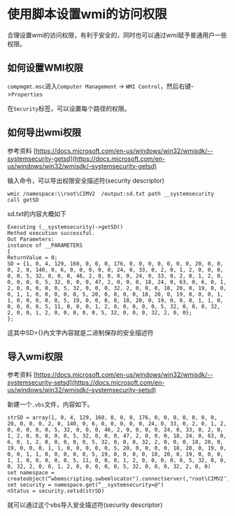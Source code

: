 # 使用脚本设置wmi的访问权限



合理设置wmi的访问权限，有利于安全的，同时也可以通过wmi赋予普通用户一些权限。

## 如何设置WMI权限

`compmgmt.msc`进入`Computer Management` -\>
`WMI Control`，然后右键-\>`Properties`

在`Security`标签，可以设置每个路径的权限。

## 如何导出wmi权限

参考资料
[https://docs.microsoft.com/en-us/windows/win32/wmisdk/--systemsecurity-getsd](https://docs.microsoft.com/en-us/windows/win32/wmisdk/–systemsecurity-getsd)

输入命令，可以导出权限安全描述符(security descriptor)

    wmic /namespace:\\root\CIMV2  /output:sd.txt path __systemsecurity call getSD

sd.txt的内容大概如下

    Executing (__systemsecurity)->getSD()
    Method execution successful.
    Out Parameters:
    instance of __PARAMETERS
    {
    ReturnValue = 0;
    SD = {1, 0, 4, 129, 160, 0, 0, 0, 176, 0, 0, 0, 0, 0, 0, 0, 20, 0, 0, 0, 2, 0, 140, 0, 6, 0, 0, 0, 0, 0, 24, 0, 33, 0, 2, 0, 1, 2, 0, 0, 0, 0, 0, 5, 32, 0, 0, 0, 46, 2, 0, 0, 0, 0, 24, 0, 33, 0, 2, 0, 1, 2, 0, 0, 0, 0, 0, 5, 32, 0, 0, 0, 47, 2, 0, 0, 0, 18, 24, 0, 63, 0, 6, 0, 1, 2, 0, 0, 0, 0, 0, 5, 32, 0, 0, 0, 32, 2, 0, 0, 0, 18, 20, 0, 19, 0, 0, 0, 1, 1, 0, 0, 0, 0, 0, 5, 20, 0, 0, 0, 0, 18, 20, 0, 19, 0, 0, 0, 1, 1, 0, 0, 0, 0, 0, 5, 19, 0, 0, 0, 0, 18, 20, 0, 19, 0, 0, 0, 1, 1, 0, 0, 0, 0, 0, 5, 11, 0, 0, 0, 1, 2, 0, 0, 0, 0, 0, 5, 32, 0, 0, 0, 32, 2, 0, 0, 1, 2, 0, 0, 0, 0, 0, 5, 32, 0, 0, 0, 32, 2, 0, 0};
    };

这其中SD={}內文字內容就是二进制保存的安全描述符

## 导入wmi权限

参考资料
[https://docs.microsoft.com/en-us/windows/win32/wmisdk/--systemsecurity-setsd](https://docs.microsoft.com/en-us/windows/win32/wmisdk/–systemsecurity-setsd)

新建一个`.vbs`文件，内容如下。

    strSD = array(1, 0, 4, 129, 160, 0, 0, 0, 176, 0, 0, 0, 0, 0, 0, 0, 20, 0, 0, 0, 2, 0, 140, 0, 6, 0, 0, 0, 0, 0, 24, 0, 33, 0, 2, 0, 1, 2, 0, 0, 0, 0, 0, 5, 32, 0, 0, 0, 46, 2, 0, 0, 0, 0, 24, 0, 33, 0, 2, 0, 1, 2, 0, 0, 0, 0, 0, 5, 32, 0, 0, 0, 47, 2, 0, 0, 0, 18, 24, 0, 63, 0, 6, 0, 1, 2, 0, 0, 0, 0, 0, 5, 32, 0, 0, 0, 32, 2, 0, 0, 0, 18, 20, 0, 19, 0, 0, 0, 1, 1, 0, 0, 0, 0, 0, 5, 20, 0, 0, 0, 0, 18, 20, 0, 19, 0, 0, 0, 1, 1, 0, 0, 0, 0, 0, 5, 19, 0, 0, 0, 0, 18, 20, 0, 19, 0, 0, 0, 1, 1, 0, 0, 0, 0, 0, 5, 11, 0, 0, 0, 1, 2, 0, 0, 0, 0, 0, 5, 32, 0, 0, 0, 32, 2, 0, 0, 1, 2, 0, 0, 0, 0, 0, 5, 32, 0, 0, 0, 32, 2, 0, 0)
    set namespace = createobject(“wbemscripting.swbemlocator").connectserver(,"root\CIMV2″)
    set security = namespace.get(“__systemsecurity=@")
    nStatus = security.setsd(strSD)

就可以通过这个vbs导入安全描述符(security descriptor)
